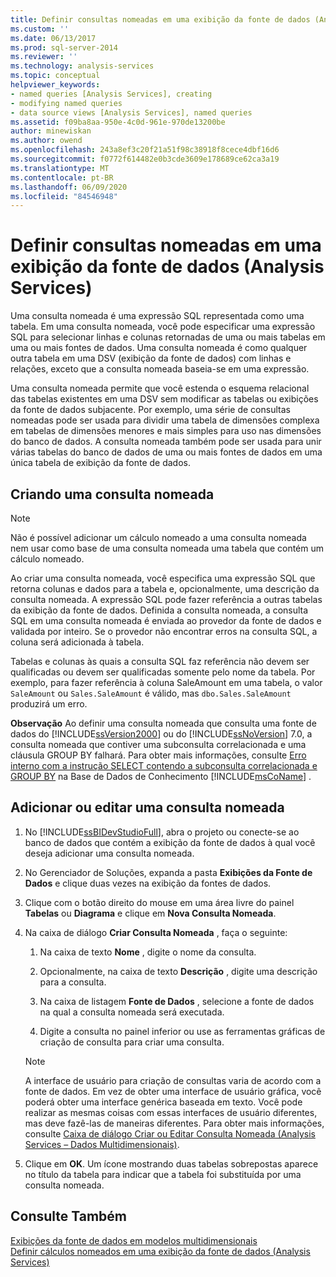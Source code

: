 ```yaml
---
title: Definir consultas nomeadas em uma exibição da fonte de dados (Analysis Services) | Microsoft Docs
ms.custom: ''
ms.date: 06/13/2017
ms.prod: sql-server-2014
ms.reviewer: ''
ms.technology: analysis-services
ms.topic: conceptual
helpviewer_keywords:
- named queries [Analysis Services], creating
- modifying named queries
- data source views [Analysis Services], named queries
ms.assetid: f09ba8aa-950e-4c0d-961e-970de13200be
author: minewiskan
ms.author: owend
ms.openlocfilehash: 243a8ef3c20f21a51f98c38918f8cece4dbf16d6
ms.sourcegitcommit: f0772f614482e0b3cde3609e178689ce62ca3a19
ms.translationtype: MT
ms.contentlocale: pt-BR
ms.lasthandoff: 06/09/2020
ms.locfileid: "84546948"
---
```

# <a name="define-named-queries-in-a-data-source-view-analysis-services"></a>Definir consultas nomeadas em uma exibição da fonte de dados (Analysis Services)
  Uma consulta nomeada é uma expressão SQL representada como uma tabela. Em uma consulta nomeada, você pode especificar uma expressão SQL para selecionar linhas e colunas retornadas de uma ou mais tabelas em uma ou mais fontes de dados. Uma consulta nomeada é como qualquer outra tabela em uma DSV (exibição da fonte de dados) com linhas e relações, exceto que a consulta nomeada baseia-se em uma expressão.  
  
 Uma consulta nomeada permite que você estenda o esquema relacional das tabelas existentes em uma DSV sem modificar as tabelas ou exibições da fonte de dados subjacente. Por exemplo, uma série de consultas nomeadas pode ser usada para dividir uma tabela de dimensões complexa em tabelas de dimensões menores e mais simples para uso nas dimensões do banco de dados. A consulta nomeada também pode ser usada para unir várias tabelas do banco de dados de uma ou mais fontes de dados em uma única tabela de exibição da fonte de dados.  
  
## <a name="creating-a-named-query"></a>Criando uma consulta nomeada  
  
> [!NOTE]  
>  Não é possível adicionar um cálculo nomeado a uma consulta nomeada nem usar como base de uma consulta nomeada uma tabela que contém um cálculo nomeado.  
  
 Ao criar uma consulta nomeada, você especifica uma expressão SQL que retorna colunas e dados para a tabela e, opcionalmente, uma descrição da consulta nomeada. A expressão SQL pode fazer referência a outras tabelas da exibição da fonte de dados. Definida a consulta nomeada, a consulta SQL em uma consulta nomeada é enviada ao provedor da fonte de dados e validada por inteiro. Se o provedor não encontrar erros na consulta SQL, a coluna será adicionada à tabela.  
  
 Tabelas e colunas às quais a consulta SQL faz referência não devem ser qualificadas ou devem ser qualificadas somente pelo nome da tabela. Por exemplo, para fazer referência à coluna SaleAmount em uma tabela, o valor `SaleAmount` ou `Sales.SaleAmount` é válido, mas `dbo.Sales.SaleAmount` produzirá um erro.  
  
 **Observação** Ao definir uma consulta nomeada que consulta uma fonte de dados do [!INCLUDE[ssVersion2000](../../includes/ssversion2000-md.md)] ou do [!INCLUDE[ssNoVersion](../../includes/ssnoversion-md.md)] 7.0, a consulta nomeada que contiver uma subconsulta correlacionada e uma cláusula GROUP BY falhará. Para obter mais informações, consulte [Erro interno com a instrução SELECT contendo a subconsulta correlacionada e GROUP BY](https://support.microsoft.com/kb/274729) na Base de Dados de Conhecimento [!INCLUDE[msCoName](../../includes/msconame-md.md)] .  
  
## <a name="add-or-edit-a-named-query"></a>Adicionar ou editar uma consulta nomeada  
  
1.  No [!INCLUDE[ssBIDevStudioFull](../../includes/ssbidevstudiofull-md.md)], abra o projeto ou conecte-se ao banco de dados que contém a exibição da fonte de dados à qual você deseja adicionar uma consulta nomeada.  
  
2.  No Gerenciador de Soluções, expanda a pasta **Exibições da Fonte de Dados** e clique duas vezes na exibição da fontes de dados.  
  
3.  Clique com o botão direito do mouse em uma área livre do painel **Tabelas** ou **Diagrama** e clique em **Nova Consulta Nomeada**.  
  
4.  Na caixa de diálogo **Criar Consulta Nomeada** , faça o seguinte:  
  
    1.  Na caixa de texto **Nome** , digite o nome da consulta.  
  
    2.  Opcionalmente, na caixa de texto **Descrição** , digite uma descrição para a consulta.  
  
    3.  Na caixa de listagem **Fonte de Dados** , selecione a fonte de dados na qual a consulta nomeada será executada.  
  
    4.  Digite a consulta no painel inferior ou use as ferramentas gráficas de criação de consulta para criar uma consulta.  
  
    > [!NOTE]  
    >  A interface de usuário para criação de consultas varia de acordo com a fonte de dados. Em vez de obter uma interface de usuário gráfica, você poderá obter uma interface genérica baseada em texto. Você pode realizar as mesmas coisas com essas interfaces de usuário diferentes, mas deve fazê-las de maneiras diferentes. Para obter mais informações, consulte [Caixa de diálogo Criar ou Editar Consulta Nomeada &#40;Analysis Services – Dados Multidimensionais&#41;](../create-or-edit-named-query-dialog-box-analysis-services-multidimensional-data.md).  
  
5.  Clique em **OK**. Um ícone mostrando duas tabelas sobrepostas aparece no título da tabela para indicar que a tabela foi substituída por uma consulta nomeada.  
  
## <a name="see-also"></a>Consulte Também  
 [Exibições da fonte de dados em modelos multidimensionais](data-source-views-in-multidimensional-models.md)   
 [Definir cálculos nomeados em uma exibição da fonte de dados &#40;Analysis Services&#41;](define-named-calculations-in-a-data-source-view-analysis-services.md)  
  
  
